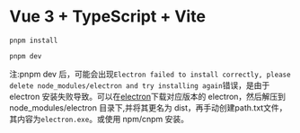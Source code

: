 # Vue 3 + TypeScript + Vite

`pnpm install`

`pnpm dev`

注:pnpm dev 后，可能会出现`Electron failed to install correctly, please delete node_modules/electron and try installing again`错误，是由于 electron 安装失败导致。可以在[electron](https://github.com/electron/electron/releases/download/v36.1.0/electron-v36.1.0-win32-x64.zip)下载对应版本的 electron，然后解压到 node_modules/electron 目录下,并将其更名为 dist，再手动创建path.txt文件，其内容为```electron.exe```。或使用 npm/cnpm 安装。
